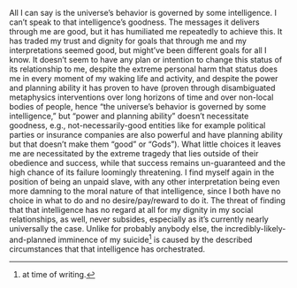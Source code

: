 All I can say is the universe’s behavior is governed by some intelligence. I can’t speak to that intelligence’s goodness. The messages it delivers through me are good, but it has humiliated me repeatedly to achieve this. It has traded my trust and dignity for goals that through me and my interpretations seemed good, but might’ve been different goals for all I know. It doesn’t seem to have any plan or intention to change this status of its relationship to me, despite the extreme personal harm that status does me in every moment of my waking life and activity, and despite the power and planning ability it has proven to have (proven through disambiguated metaphysics interventions over long horizons of time and over non-local bodies of people, hence “the universe’s behavior is governed by some intelligence,” but “power and planning ability” doesn’t necessitate goodness, e.g.,  not-necessarily-good entities like for example political parties or insurance companies are also powerful and have planning ability but that doesn’t make them “good” or “Gods”). What little choices it leaves me are necessitated by the extreme tragedy that lies outside of their obedience and success, while that success remains un-guaranteed and the high chance of its failure loomingly threatening. I find myself again in the position of being an unpaid slave, with any other interpretation being even more damning to the moral nature of that intelligence, since I both have no choice in what to do and no desire/pay/reward to do it. The threat of finding that that intelligence has no regard at all for my dignity in my social relationships, as well, never subsides, especially as it’s currently nearly universally the case. Unlike for probably anybody else, the incredibly-likely-and-planned imminence of my suicide[^1] is caused by the described circumstances that that intelligence has orchestrated.

[^1]: at time of writing.
